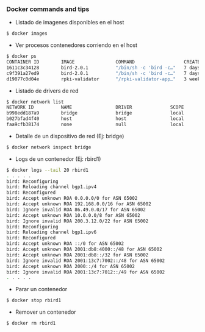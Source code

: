### Docker commands and tips
- Listado de imagenes disponibles en el host
```sh
$ docker images
```
- Ver procesos contenedores corriendo en el host
```sh
$ docker ps
CONTAINER ID        IMAGE               COMMAND                  CREATED             STATUS              PORTS                                            NAMES
1611c3c34128        bird-2.0.1          "/bin/sh -c 'bird -c…"   7 days ago          Up 7 days           179/tcp                                          rbird1
c9f391a27ed9        bird-2.0.1          "/bin/sh -c 'bird -c…"   7 days ago          Up 7 days           179/tcp                                          rbird2
d19077c0d04e        rpki-validator      "/rpki-validator-app…"   3 weeks ago         Up 12 days          0.0.0.0:8080->8080/tcp, 0.0.0.0:8282->8282/tcp   rpki-validator
```
- Listado de drivers de red
```sh
$ docker network list
NETWORK ID          NAME                DRIVER              SCOPE
b998edd187a9        bridge              bridge              local
b027bfad4f40        host                host                local
faa9cfb38174        none                null                local
```
- Detalle de un dispositivo de red (Ej: bridge)
```sh
$ docker network inspect bridge
```
- Logs de un contenedor (Ej: rbird1)
```sh
$ docker logs --tail 20 rbird1
. . . . . 
bird: Reconfiguring
bird: Reloading channel bgp1.ipv4
bird: Reconfigured
bird: Accept unknown ROA 0.0.0.0/0 for ASN 65002
bird: Accept unknown ROA 192.168.0.0/16 for ASN 65002
bird: Ignore invalid ROA 86.49.0.0/17 for ASN 65002
bird: Accept unknown ROA 10.0.0.0/8 for ASN 65002
bird: Ignore invalid ROA 200.3.12.0/22 for ASN 65002
bird: Reconfiguring
bird: Reloading channel bgp1.ipv6
bird: Reconfigured
bird: Accept unknown ROA ::/0 for ASN 65002
bird: Accept unknown ROA 2001:db8:4000::/48 for ASN 65002
bird: Accept unknown ROA 2001:db8::/32 for ASN 65002
bird: Ignore invalid ROA 2001:13c7:7002::/48 for ASN 65002
bird: Accept unknown ROA 2000::/4 for ASN 65002
bird: Ignore invalid ROA 2001:13c7:7012::/49 for ASN 65002
. . . . .
```
- Parar un contenedor
```sh
$ docker stop rbird1
```
- Remover un contenedor
```
$ docker rm rbird1
```




